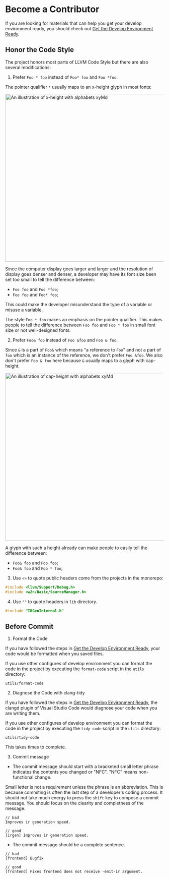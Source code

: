 # Become a Contributor

If you are looking for materials that can help you get your develop
environment ready, you should check out
[Get the Develop Environment Ready](./Get-the-Develop-Environment-Ready.md).

## Honor the Code Style

The project honors most parts of LLVM Code Style but there are also
several modifications:

1. Prefer `Foo * foo` instead of `Foo* foo` and `Foo *foo`.

The pointer qualifier `*` usually maps to an x-height glyph in most
fonts:

<img src="https://lh3.googleusercontent.com/iF6wBmzTnSHNp-T_P5fIOhLoqiaiPQGSkXwprlQYa7sYzxgieax7zCm2OgKXInHSsDIbgjUWZKUk2eM6y1yb7ud623QmleY6qfJdz4M=w1064-v0"
  width="532px"
  alt="An illustration of x-height with alphabets xyMd"/>

Since the computer display goes larger and larger and the resolution of
display goes denser and denser, a developer may have its font size been
set too small to tell the difference between:

- `Foo foo` and `Foo *foo`;
- `Foo foo` and `Foo* foo`;

This could make the developer misunderstand the type of a variable or
misuse a variable.

The style `Foo * foo` makes an emphasis on the pointer qualifier. This
makes people to tell the difference between `Foo foo` and `Foo * foo` in
small font size or not well-designed fonts.

2. Prefer `Foo& foo` instead of `Foo &foo` and `Foo & foo`.

Since `&` is a part of `Foo&` which means "a reference to `Foo`" and not
a part of `foo` which is an instance of the reference, we don't prefer
`Foo &foo`. We also don't prefer `Foo & foo` here because `&` usually
maps to a glyph with cap-height.

<img src="https://lh3.googleusercontent.com/GV5FQ8hady9sQU0eHxUw_6O3TqPBxd1hezBNMSyw8WfdibMPZIMqt3x4gXVJWN7exKc-MT6teHqKNGnrbXPvLYq01weNCr2NVhVb5Q=w1064-v0"
  width='532px'
  alt="An illustration of cap-height with alphabets xyMd"/>

A glyph with such a height already can make people to easily tell the
difference between:

- `Foo& foo` and `Foo foo`;
- `Foo& foo` and `Foo * foo`;

3. Use `<>` to quote public headers come from the projects in the
monorepo:

```cpp
#include <llvm/Support/Debug.h>
#include <w2n/Basic/SourceManager.h>
```

4. Use `""` to quote headers in `lib` directory.

```cpp
#include "IRGenInternal.h"
```

## Before Commit

1. Format the Code

If you have followed the steps in
[Get the Develop Environment Ready](./Get-the-Develop-Environment-Ready.md),
your code would be formatted when you saved files.

If you use other configures of develop environment you can format the code
in the project by executing the `format-code` script in the `utils`
directory:

```shll
utils/format-code
```

2. Diagnose the Code with clang-tidy

If you have followed the steps in
[Get the Develop Environment Ready](./Get-the-Develop-Environment-Ready.md),
the clangd plugin of Visual Studio Code would diagnose your code when you
are writing them.

If you use other configures of develop environment you can format the code
in the project by executing the `tidy-code` script in the `utils`
directory:

```shll
utils/tidy-code
```

This takes times to complete.

3. Commit message

- The commit message should start with a bracketed small letter phrase
indicates the contents you changed or "NFC". "NFC" means non-functional
change.

Small letter is not a requirement unless the phrase is an abbreviation.
This is because commiting is often the last step of a developer's coding
process. It should not take much energy to press the `shift` key to
compose a commit message. You should focus on the clearity and completness
of the message.

```ascii
// bad
Improves ir generation speed.

// good
[irgen] Improves ir generation speed.
```

- The commit message should be a complete sentence.

```asci
// bad
[frontend] Bugfix

// good
[frontend] Fixes frontend does not receive -emit-ir argument.
```
